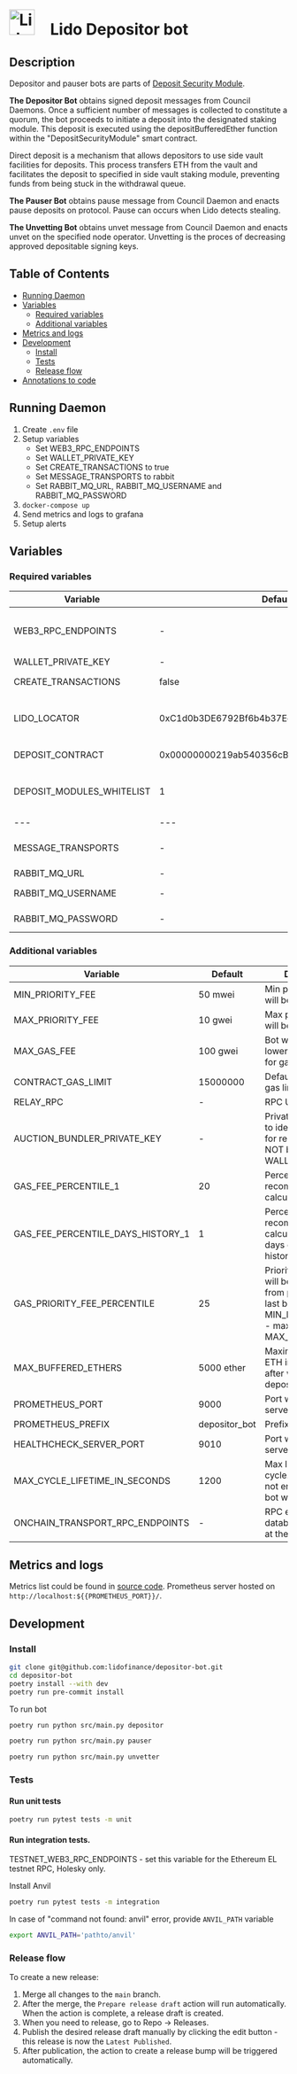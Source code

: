 # <img src="https://docs.lido.fi/img/logo.svg" alt="Lido" width="46"/> Lido Depositor bot

## Description

Depositor and pauser bots are parts
of [Deposit Security Module](https://github.com/lidofinance/lido-improvement-proposals/blob/develop/LIPS/lip-5.md#mitigations-for-deposit-front-running-vulnerability).

**The Depositor Bot** obtains signed deposit messages from Council Daemons.
Once a sufficient number of messages is collected to constitute a quorum, the bot proceeds to initiate a deposit into the designated staking
module.
This deposit is executed using the depositBufferedEther function within the "DepositSecurityModule" smart contract.

Direct deposit is a mechanism that allows depositors to use side vault facilities for deposits. This process transfers ETH from the vault
and facilitates the deposit to specified in side vault staking module, preventing funds from being stuck in the withdrawal queue.

**The Pauser Bot** obtains pause message from Council Daemon and enacts pause deposits on protocol. Pause can occurs when Lido detects
stealing.

**The Unvetting Bot** obtains unvet message from Council Daemon and enacts unvet on the specified node operator.
Unvetting is the proces of decreasing approved depositable signing keys.

## Table of Contents

- [Running Daemon](#running-daemon)
- [Variables](#variables)
    - [Required variables](#required-variables)
    - [Additional variables](#additional-variables)
- [Metrics and logs](#metrics-and-logs)
- [Development](#development)
    - [Install](#install)
    - [Tests](#tests)
    - [Release flow](#release-flow)
- [Annotations to code](#annotations-to-code)

## Running Daemon

1. Create `.env` file
2. Setup variables
    - Set WEB3_RPC_ENDPOINTS
    - Set WALLET_PRIVATE_KEY
    - Set CREATE_TRANSACTIONS to true
    - Set MESSAGE_TRANSPORTS to rabbit
    - Set RABBIT_MQ_URL, RABBIT_MQ_USERNAME and RABBIT_MQ_PASSWORD
3. ```docker-compose up```
4. Send metrics and logs to grafana
5. Setup alerts

## Variables

### Required variables

| Variable                  | Default                                    | Description                                                                                                              |
|---------------------------|--------------------------------------------|--------------------------------------------------------------------------------------------------------------------------|
| WEB3_RPC_ENDPOINTS        | -                                          | List of rpc endpoints that will be used to send requests comma separated (`,`)                                           |
| WALLET_PRIVATE_KEY        | -                                          | Account private key                                                                                                      |
| CREATE_TRANSACTIONS       | false                                      | If true then tx will be send to blockchain                                                                               |
| LIDO_LOCATOR              | 0xC1d0b3DE6792Bf6b4b37EccdcC24e45978Cfd2Eb | Lido Locator address. Mainnet by default. Other networks could be found [here](https://docs.lido.fi/deployed-contracts/) |
| DEPOSIT_CONTRACT          | 0x00000000219ab540356cBB839Cbe05303d7705Fa | Ethereum deposit contract address                                                                                        |
| DEPOSIT_MODULES_WHITELIST | 1                                          | List of staking module's ids in which the depositor bot will make deposits                                               |
| ---                       | ---	                                       | ---                                                                                                                      |
| MESSAGE_TRANSPORTS        | -                                          | Transports used in bot. One of/or both: rabbit/onchain_transport                                                         |
| RABBIT_MQ_URL             | -                                          | RabbitMQ url                                                                                                             |
| RABBIT_MQ_USERNAME        | -                                          | RabbitMQ username for virtualhost                                                                                        |
| RABBIT_MQ_PASSWORD        | -                                          | RabbitMQ password for virtualhost                                                                                        |

### Additional variables

| Variable                          | Default       | Description                                                                                                              |
|-----------------------------------|---------------|--------------------------------------------------------------------------------------------------------------------------|
| MIN_PRIORITY_FEE                  | 50 mwei       | Min priority fee that will be used in tx                                                                                 |
| MAX_PRIORITY_FEE                  | 10 gwei       | Max priority fee that will be used in tx                                                                                 |
| MAX_GAS_FEE                       | 100 gwei      | Bot will wait for a lower price. Treshold for gas_fee                                                                    |
| CONTRACT_GAS_LIMIT                | 15000000      | Default transaction gas limit                                                                                            |
| RELAY_RPC                         | -             | RPC URI                                                                                                                  |
| AUCTION_BUNDLER_PRIVATE_KEY       | -             | Private key - Used to identify account for relays (should NOT be equal to WALLET private key)                            |
| GAS_FEE_PERCENTILE_1              | 20            | Percentile for first recommended fee calculation                                                                         |
| GAS_FEE_PERCENTILE_DAYS_HISTORY_1 | 1             | Percentile for first recommended calculates from N days of the fee history                                               |
| GAS_PRIORITY_FEE_PERCENTILE       | 25            | Priority transaction will be N percentile from priority fees in last block (min MIN_PRIORITY_FEE - max MAX_PRIORITY_FEE) |
| MAX_BUFFERED_ETHERS               | 5000 ether    | Maximum amount of ETH in the buffer, after which the bot deposits at any gas                                             |
| PROMETHEUS_PORT                   | 9000          | Port with metrics server                                                                                                 |
| PROMETHEUS_PREFIX                 | depositor_bot | Prefix for the metrics                                                                                                   |
| HEALTHCHECK_SERVER_PORT           | 9010          | Port with bot`s status server                                                                                            |
| MAX_CYCLE_LIFETIME_IN_SECONDS     | 1200          | Max lifetime of usual cycle. If cycle will not end in this time, bot will crush                                          |
| ONCHAIN_TRANSPORT_RPC_ENDPOINTS   | -             | RPC endpoint for the databus RPC, Gnosis at the moment                                                                   |

## Metrics and logs

Metrics list could be found in [source code](src/metrics/metrics.py).
Prometheus server hosted on `http://localhost:${{PROMETHEUS_PORT}}/`.

## Development

### Install

```bash
git clone git@github.com:lidofinance/depositor-bot.git
cd depositor-bot
poetry install --with dev
poetry run pre-commit install
```

To run bot

```bash
poetry run python src/main.py depositor

poetry run python src/main.py pauser

poetry run python src/main.py unvetter
```

### Tests

#### Run unit tests

```bash
poetry run pytest tests -m unit
```

#### Run integration tests.

TESTNET_WEB3_RPC_ENDPOINTS - set this variable for the Ethereum EL testnet RPC, Holesky only.

Install Anvil

```bash
poetry run pytest tests -m integration
```

In case of "command not found: anvil" error, provide `ANVIL_PATH` variable

```bash
export ANVIL_PATH='pathto/anvil'
```

### Release flow

To create a new release:

1. Merge all changes to the `main` branch.
2. After the merge, the `Prepare release draft` action will run automatically. When the action is complete, a release draft is created.
3. When you need to release, go to Repo → Releases.
4. Publish the desired release draft manually by clicking the edit button - this release is now the `Latest Published`.
5. After publication, the action to create a release bump will be triggered automatically.
